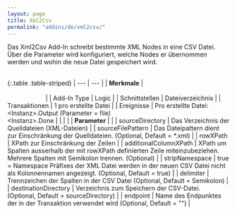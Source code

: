 ```yaml
---
layout: page
title: Xml2Csv
permalink: "addins/de/xml2csv/"
---
```


Das Xml2Csv Add-In schreibt bestimmte XML Nodes in eine CSV Datei. Über die Parameter wird konfiguriert, welche Nodes er übernommen werden und wohin die neue Datei gespeichert wird.<br /><br />

{:.table .table-striped}
| --- | --- |
| __Merkmale__ | &nbsp;&nbsp;&nbsp;&nbsp;&nbsp;&nbsp;&nbsp;&nbsp;&nbsp;&nbsp;&nbsp;&nbsp;&nbsp;&nbsp;&nbsp;&nbsp;&nbsp;&nbsp;&nbsp;&nbsp;&nbsp;&nbsp;&nbsp;&nbsp;&nbsp;&nbsp;&nbsp;&nbsp;&nbsp;&nbsp;&nbsp;&nbsp;&nbsp;&nbsp;&nbsp;&nbsp;&nbsp;&nbsp;&nbsp;&nbsp;&nbsp;&nbsp;&nbsp;&nbsp;&nbsp;&nbsp;&nbsp;&nbsp;&nbsp;&nbsp;&nbsp;&nbsp;&nbsp;&nbsp;&nbsp;&nbsp;&nbsp;&nbsp;&nbsp;&nbsp;&nbsp;&nbsp;&nbsp;&nbsp;&nbsp;&nbsp;&nbsp;&nbsp;&nbsp;&nbsp;&nbsp;&nbsp;&nbsp;&nbsp;&nbsp;&nbsp;&nbsp;&nbsp;&nbsp;&nbsp;&nbsp;&nbsp;&nbsp;&nbsp;&nbsp;&nbsp;&nbsp;&nbsp;&nbsp;&nbsp;&nbsp;&nbsp;&nbsp;&nbsp;&nbsp;&nbsp;&nbsp;&nbsp;&nbsp;&nbsp;&nbsp;&nbsp;&nbsp;&nbsp;&nbsp;&nbsp;&nbsp;&nbsp;&nbsp;&nbsp;&nbsp;&nbsp;&nbsp;&nbsp;&nbsp;&nbsp;&nbsp;&nbsp;&nbsp;&nbsp;&nbsp;&nbsp;&nbsp;&nbsp;&nbsp;&nbsp;&nbsp;&nbsp;&nbsp;&nbsp;&nbsp;&nbsp;&nbsp;&nbsp;&nbsp;&nbsp;&nbsp;&nbsp;&nbsp;&nbsp;&nbsp;&nbsp;&nbsp;&nbsp;&nbsp;&nbsp;&nbsp;&nbsp;&nbsp; |
| Add-In Type | Logic |
| Schnittstellen | Dateiverzeichnis |
| Transaktionen | 1 pro erstellte Datei |
| Ereignisse | Pro erstellte Datei: &lt;Instanz&gt;.Output (Parameter = file)<br />&lt;Instanz&gt;.Done |
| | |
| __Parameter__ | |
| sourceDirectory | Das Verzeichnis der Quelldateien (XML-Dateien) |
| sourceFilePattern | Das Dateipattern dient zur Einschränkung der Quelldateien. (Optional, Default = *.xml) |
| rowXPath | XPath zur Einschränkung der Zeilen |
| additionalColumnXPath | XPath um Spalten ausserhalb der mit rowXPath definierten Zeile miteinzubeziehen. Mehrere Spalten mit Semikolon trennen. (Optional) |
| stripNamespace | true = Namespace Präfixes der XML Datei werden in der neuen CSV Datei nicht als Kolonnennamen angezeigt. (Optional, Default = true) |
| delimiter | Trennzeichen der Spalten in der CSV Datei (Optional, Default = Semikolon) |
| destinationDirectory | Verzeichnis zum Speichern der CSV-Datei. (Optional, Default = sourceDirectory) |
| endpoint | Name des Endpunktes der in der Transaktion verwendet wird (Optional, Default = "") |

<!-- 
### Anwendungsbeispiele 

ToDo
-->

